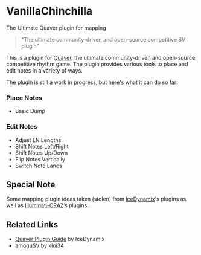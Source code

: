 # VanillaChinchilla
The Ultimate Quaver plugin for mapping

> "The ultimate community-driven and open-source competitive SV plugin"

This is a plugin for [Quaver](https://github.com/Quaver), 
the ultimate community-driven and open-source competitive rhythm game.
The plugin provides various tools to place and edit notes in a variety of ways.

The plugin is still a work in progress, but here's what it can do so far:

### Place Notes
- Basic Dump

### Edit Notes
- Adjust LN Lengths
- Shift Notes Left/Right
- Shift Notes Up/Down
- Flip Notes Vertically
- Switch Note Lanes

## Special Note
Some mapping plugin ideas taken (stolen) from
[IceDynamix](https://github.com/IceDynamix)'s plugins as well as
[Illuminati-CRAZ](https://github.com/Illuminati-CRAZ)’s plugins.


## Related Links
* [Quaver Plugin Guide](https://github.com/IceDynamix/QuaverPluginGuide/blob/master/quaver_plugin_guide.md) by IceDynamix
* [amoguSV](https://github.com/kloi34/amoguSV) by kloi34
